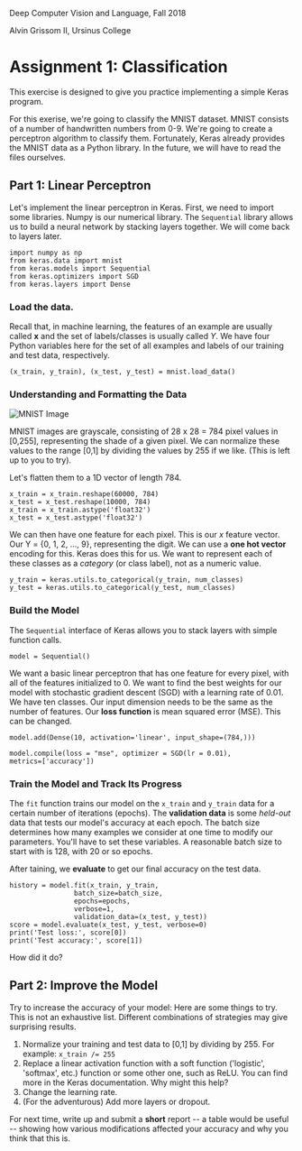 Deep Computer Vision and Language, Fall 2018

Alvin Grissom II, Ursinus College


# Assignment 1: Classification

This exercise is designed to give you practice implementing a simple Keras program.

For this exerise, we're going to classify the MNIST dataset.  MNIST consists of a number of handwritten numbers from 0-9.  We're going to create a perceptron algorithm to classify them.  Fortunately, Keras already provides the MNIST data as a Python library.  In the future, we will have to read the files ourselves.

## Part 1: Linear Perceptron

Let's implement the linear perceptron in Keras.  First, we need to import some libraries.  Numpy is our numerical library.  The `Sequential` library allows us to build a neural network by stacking layers together.  We will come back to layers later.  

    import numpy as np
    from keras.data import mnist
    from keras.models import Sequential
    from keras.optimizers import SGD
    from keras.layers import Dense

### Load the data.
Recall that, in machine learning, the features of an example are usually called **x** and the set of labels/classes is usually called *Y*.  We have four Python variables here for the set of all examples and labels of our training and test data, respectively.

    (x_train, y_train), (x_test, y_test) = mnist.load_data()
        
### Understanding and Formatting the Data
![MNIST Image](https://upload.wikimedia.org/wikipedia/commons/2/27/MnistExamples.png "MNIST Image")

MNIST images are grayscale, consisting of 28 x 28 = 784 pixel values in [0,255], representing the shade of a given pixel.  We can normalize these values to the range [0,1] by dividing the values by 255 if we like.  (This is left up to you to try).

Let's flatten them to a 1D vector of length 784.

    x_train = x_train.reshape(60000, 784)
    x_test = x_test.reshape(10000, 784)
    x_train = x_train.astype('float32')
    x_test = x_test.astype('float32')


We can then have one feature for each pixel.  This is our *x* feature vector.  Our Y = {0, 1, 2, ..., 9}, representing the digit.  We can use a **one hot vector** encoding for this.  Keras does this for us.  We want to represent each of these classes as a *category* (or class label), not as a numeric value.

    y_train = keras.utils.to_categorical(y_train, num_classes)
    y_test = keras.utils.to_categorical(y_test, num_classes)

### Build the Model

The `Sequential` interface of Keras allows you to stack layers with simple function calls.

    model = Sequential()

We want a basic linear perceptron that has one feature for every pixel, with all of the features initialized to 0.  We want to find the best weights for our model with stochastic gradient descent (SGD) with a learning rate of 0.01.  We have ten classes.  Our input dimension needs to be the same as the number of features. Our **loss function** is mean squared error (MSE).  This can be changed.

    model.add(Dense(10, activation='linear', input_shape=(784,)))
   
    model.compile(loss = "mse", optimizer = SGD(lr = 0.01),
    metrics=['accuracy'])


### Train the Model and Track Its Progress
The `fit` function trains our model on the `x_train` and `y_train` data for a certain number of iterations (epochs).  The **validation data** is some *held-out* data that tests our model's accuracy at each epoch.  The batch size determines how many examples we consider at one time to modify our parameters.  You'll have to set these variables.  A reasonable batch size to start with is 128, with 20 or so epochs.

After taining, we **evaluate** to get our final accuracy on the test data.

    history = model.fit(x_train, y_train,
                    batch_size=batch_size,
                    epochs=epochs,
                    verbose=1,
                    validation_data=(x_test, y_test))
    score = model.evaluate(x_test, y_test, verbose=0)
    print('Test loss:', score[0])
    print('Test accuracy:', score[1])
    
 How did it do?

## Part 2: Improve the Model
 
Try to increase the accuracy of your model:  Here are some things to try.  This is not an exhaustive list.  Different combinations of strategies may give surprising results.  
 
 1.  Normalize your training and test data to [0,1] by dividing by 255.
    For example:
        `x_train /= 255`
 2. Replace a linear activation function with a soft function ('logistic', 'softmax', etc.) function or some other one, such as ReLU.  You can find more in the Keras documentation.  Why might this help?
 3. Change the learning rate.
 4. (For the adventurous) Add more layers or dropout.

For next time, write up and submit a **short** report -- a table would be useful -- showing how various modifications affected your accuracy and why you think that this is.
